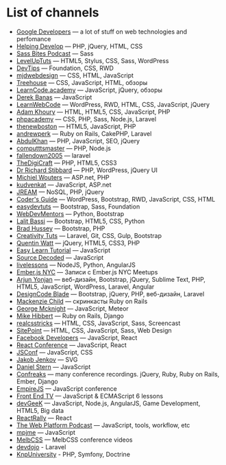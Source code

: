 # List of channels
* [Google Developers](http://www.youtube.com/user/GoogleDevelopers) — a lot of stuff on web technologies and perfomance
* [Helping Develop](http://www.youtube.com/user/TheHelpingDevelop) — PHP, jQuery, HTML, CSS
* [Sass Bites Podcast](http://www.youtube.com/user/sassbites) — Sass
* [LevelUpTuts](http://www.youtube.com/user/LevelUpTuts) — HTML5, Stylus, CSS, Sass, WordPress
* [DevTips](http://www.youtube.com/user/DevTipsForDesigners) — Foundation, CSS, RWD
* [mjdwebdesign](http://www.youtube.com/user/mjdwebdesign) — CSS, HTML, JavaScript
* [Treehouse](http://www.youtube.com/user/gotreehouse) — CSS, JavaScript, HTML, обзоры
* [LearnCode.academy](http://www.youtube.com/user/learncodeacademy) — JavaScript, jQuery, обзоры
* [Derek Banas](http://www.youtube.com/user/derekbanas) — JavaScript
* [LearnWebCode](http://www.youtube.com/user/LearnWebCode) — WordPress, RWD, HTML, CSS, JavaScript, jQuery
* [Adam Khoury](http://www.youtube.com/user/flashbuilding) — HTML, HTML5, CSS, JavaScript, PHP
* [phpacademy](http://www.youtube.com/user/phpacademy) — CSS, PHP, Sass, Node.js, Laravel
* [thenewboston](http://www.youtube.com/user/thenewboston) — HTML5, JavaScript, PHP
* [andrewperk](http://www.youtube.com/user/andrewperk) — Ruby on Rails, CakePHP, Laravel
* [AbdulKhan](http://www.youtube.com/user/WaliTutorials) — PHP, JavaScript, SEO, jQuery
* [computttsmaster](http://www.youtube.com/channel/UC9O66QHVPAaxjeezBWti4uw) — PHP, Node.js
* [fallendown2005](http://www.youtube.com/user/fallendown2005) — laravel
* [TheDigiCraft](http://www.youtube.com/user/TheDigiCraft) — PHP, HTML5, CSS3
* [Dr Richard Stibbard](http://www.youtube.com/user/webinaction) — PHP, WordPress, jQuery UI
* [Michiel Wouters](http://www.youtube.com/user/Beatle87) — ASP.net, PHP
* [kudvenkat](http://www.youtube.com/user/kudvenkat) — JavaScript, ASP.net
* [JREAM](http://www.youtube.com/user/JREAMdesign) — NoSQL, PHP, jQuery
* [Coder's Guide](http://www.youtube.com/user/CodersGuide) — WordPress, Bootstrap, RWD, JavaScript, CSS, HTML
* [easydevtuts](http://www.youtube.com/user/easydevtuts) — Bootstrap, Sass, Foundation
* [WebDevMentors](http://www.youtube.com/user/webdevmentors) — Python, Bootstrap
* [Lalit Bassi](http://www.youtube.com/user/wiredwiki) — Bootstrap, HTML5, CSS, Python
* [Brad Hussey](http://www.youtube.com/user/hussey17) — Bootstrap, PHP
* [Creativity Tuts](http://www.youtube.com/user/Creativitytuts) — Laravel, Git, CSS, Gulp, Bootstrap
* [Quentin Watt](http://www.youtube.com/user/QuentinWatt) — jQuery, HTML5, CSS3, PHP
* [Easy Learn Tutorial](http://www.youtube.com/user/easylearntutorial) — JavaScript
* [Source Decoded](http://www.youtube.com/channel/UCl0hPcsUmeld49qmWWSQKOg) — JavaScript
* [livelessons](http://www.youtube.com/user/livelessons) — NodeJS, Python, AngularJS
* [Ember.js NYC](https://www.youtube.com/user/EmberNYC) — Записи с Ember.js NYC Meetups
* [Arjun Yonjan](https://www.youtube.com/user/YonjanArjun) — веб-дизайн, Bootstrap, jQuery, Sublime Text, PHP, HTML5, JavaScript, WordPress, Laravel, Angular
* [DesignCode Blade](https://www.youtube.com/channel/UCOL9ZxzRX9lIvOliY_oz0Ng) — Bootstrap, jQuery, PHP, веб-дизайн, Laravel
* [Mackenzie Child](https://www.youtube.com/user/mackenziechild) — скринкасты Ruby on Rails
* [George Mcknight](https://www.youtube.com/user/geomck1967) — JavaScript, Meteor
* [Mike Hibbert](https://www.youtube.com/user/MickeySoFine1972) — Ruby on Rails, Django
* [realcsstricks](http://www.youtube.com/user/realcsstricks) — HTML, CSS, JavaScript, Sass, Screencast
* [SitePoint](https://www.youtube.com/user/SitePoint) — HTML, CSS, JavaScript, Sass, Web Design
* [Facebook Developers](https://www.youtube.com/user/FacebookDevelopers) — JavaScript, React
* [React Conference](https://www.youtube.com/user/reactconf) — JavaScript, React
* [JSConf](https://www.youtube.com/user/jsconfeu) — JavaScript, CSS
* [Jakob Jenkov](https://www.youtube.com/user/jjenkov) — SVG
* [Daniel Stern](https://www.youtube.com/channel/UC5ohWghqu1C7bYAq_IDBkIw/featured) — JavaScript
* [Confreaks](https://www.youtube.com/channel/UCWnPjmqvljcafA0z2U1fwKQ) — many conference recordings. jQuery, Ruby, Ruby on Rails, Ember, Django
* [EmpireJS](https://www.youtube.com/channel/UCSTVaGXDcyRhxm_9Bgw0SBg) — JavaScript conference
* [Front End TV](https://www.youtube.com/channel/UCztRO4rG71uxuR-Tpf_biww) — JavaScript & ECMAScript 6 lessons
* [devGeeK](https://www.youtube.com/channel/UCr-L1s1pBkA5TsaWZsCplOA) — JavaScript, Node.js, AngularJS, Game Development, HTML5, Big data
* [ReactRally](https://www.youtube.com/channel/UCXBhQ05nu3L1abBUGeQ0ahw) — React
* [The Web Platform Podcast](https://www.youtube.com/channel/UCjz3j22CyBpy6Qk5SL6UwcQ) — JavaScript, tools, workflow, etc
* [mpjme](https://www.youtube.com/channel/UCO1cgjhGzsSYb1rsB4bFe4Q) — JavaScript
* [MelbCSS](https://www.youtube.com/channel/UCIpyTmd8_cCk26yzBaTIhUQ) — MelbCSS conference videos
* [devdojo](https://www.youtube.com/user/devdojo) - Laravel
* [KnpUniversity](https://www.youtube.com/user/KnpUniversity) - PHP, Symfony, Doctrine
